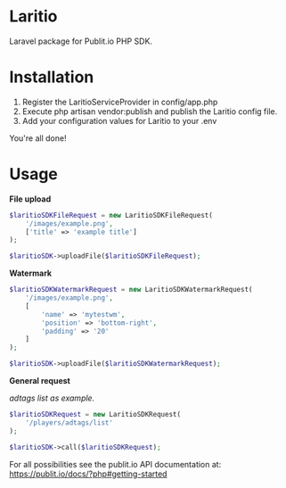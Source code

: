 # Laritio
Laravel package for Publit.io PHP SDK.

# Installation
1. Register the LaritioServiceProvider in config/app.php
2. Execute php artisan vendor:publish and publish the Laritio config file.
3. Add your configuration values for Laritio to your .env

You're all done!

# Usage

**File upload**
```php
$laritioSDKFileRequest = new LaritioSDKFileRequest(
    '/images/example.png', 
    ['title' => 'example title']
);

$laritioSDK->uploadFile($laritioSDKFileRequest);
```

**Watermark**
```php
$laritioSDKWatermarkRequest = new LaritioSDKWatermarkRequest(
    '/images/example.png',
    [
        'name' => 'mytestwm', 
        'position' => 'bottom-right', 
        'padding' => '20'
    ]
);

$laritioSDK->uploadFile($laritioSDKWatermarkRequest);
```

**General request**

_adtags list as example._
```php
$laritioSDKRequest = new LaritioSDKRequest(
    '/players/adtags/list'
);

$laritioSDK->call($laritioSDKRequest);
```

For all possibilities see the publit.io API documentation at: https://publit.io/docs/?php#getting-started
